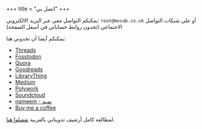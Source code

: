 +++
title = "اتصل بي"
+++

يمكنكم التواصل معي عبر البريد الالكتروني: `root@mosab.co.uk`
أو على شبكات التواصل الاجتماعي (تجدون روابط حساباتي في أسفل الصفحة)

يمكنكم أيضا أن تجدوني هنا:

- [Threads](https://www.threads.net/@mos3abof)
- [Fosstodon](https://fosstodon.org/@mos3abof)
- [Quora](https://quora.com/Mosab-Ahmad)
- [Goodreads](https://www.goodreads.com/user/show/5852646-mosab-ahmad)
- [LibraryThing](https://www.librarything.com/profile/mos3abof)
- [Medium](https://medium.com/@mos3abof)
- [Polywork](https://www.polywork.com/mos3abof)
- [Soundcloud](https://www.soundcloud.com/mos3abof)
- [nameem - نميم](https://nameem.com/mos3abof)
- [Buy me a coffee](https://buymeacoffee.com/mos3abof)


لمطالعة كامل أرشيف تدويناتي بالعربية [تفضلوا هنا](https://mos3abof.blogspot.com).
